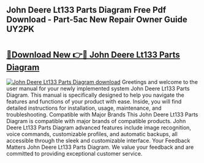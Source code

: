 ## John Deere Lt133 Parts Diagram Free Pdf Download - Part-5ac New Repair Owner Guide UY2PK

# <h2><a href="http://dfo2mpm.blite.top/?on=John+Deere+Lt133+Parts+Diagram">🔗Download New 👉🔴 John Deere Lt133 Parts Diagram</a></h2>

[![John Deere Lt133 Parts Diagram download](https://i.imgur.com/lujVjoI.png)](http://dfo2mpm.blite.top/?on=John+Deere+Lt133+Parts+Diagram)
Greetings and welcome to the user manual for your newly implemented system John Deere Lt133 Parts Diagram. This manual is specifically designed to help you navigate the features and functions of your product with ease. Inside, you will find detailed instructions for installation, usage, maintenance, and troubleshooting. Compatible with Major Brands This John Deere Lt133 Parts Diagram is compatible with major brands of compatible products. John Deere Lt133 Parts Diagram advanced features include image recognition, voice commands, customizable profiles, and automatic backups, all accessible through the sleek and customizable interface. Your Feedback Matters John Deere Lt133 Parts Diagram. We value your feedback and are committed to providing exceptional customer service.

